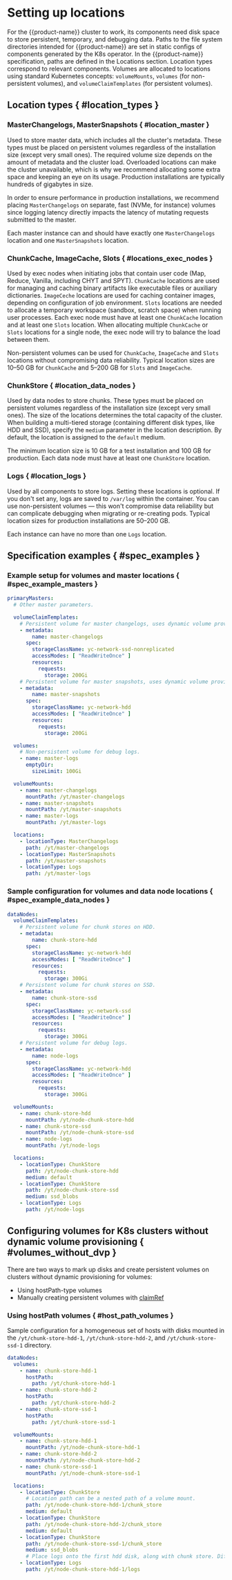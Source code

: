 # Setting up locations

For the {{product-name}} cluster to work, its components need disk space to store persistent, temporary, and debugging data. Paths to the file system directories intended for {{product-name}} are set in static configs of components generated by the K8s operator. In the {{product-name}} specification, paths are defined in the Locations section. Location types correspond to relevant components. Volumes are allocated to locations using standard Kubernetes concepts: `volumeMounts`, `volumes` (for non-persistent volumes), and `volumeClaimTemplates` (for persistent volumes).

## Location types { #location_types }

### MasterChangelogs, MasterSnapshots { #location_master }
Used to store master data, which includes all the cluster's metadata. These types must be placed on persistent volumes regardless of the installation size (except very small ones). The required volume size depends on the amount of metadata and the cluster load. Overloaded locations can make the cluster unavailable, which is why we recommend allocating some extra space and keeping an eye on its usage. Production installations are typically hundreds of gigabytes in size.

In order to ensure performance in production installations, we recommend placing `MasterChangelogs` on separate, fast (NVMe, for instance) volumes since logging latency directly impacts the latency of mutating requests submitted to the master.

Each master instance can and should have exactly one `MasterChangelogs` location and one `MasterSnapshots` location.

### ChunkCache, ImageCache, Slots { #locations_exec_nodes }
Used by exec nodes when initiating jobs that contain user code (Map, Reduce, Vanilla, including CHYT and SPYT). `ChunkCache` locations are used for managing and caching binary artifacts like executable files or auxiliary dictionaries. `ImageCeche` locations are used for caching container images, depending on configuration of job environment. `Slots` locations are needed to allocate a temporary workspace (sandbox, scratch space) when running user processes. Each exec node must have at least one `ChunkCache` location and at least one `Slots` location. When allocating multiple `ChunkCache` or `Slots` locations for a single node, the exec node will try to balance the load between them.

Non-persistent volumes can be used for `ChunkCache`, `ImageCache` and `Slots` locations without compromising data reliability. Typical location sizes are 10–50 GB for `ChunkCache` and 5–200 GB for `Slots` and `ImageCache`.

### ChunkStore { #location_data_nodes }
Used by data nodes to store chunks. These types must be placed on persistent volumes regardless of the installation size (except very small ones). The size of the locations determines the total capacity of the cluster. When building a multi-tiered storage (containing different disk types, like HDD and SSD), specify the `medium` parameter in the location description. By default, the location is assigned to the `default` medium.

The minimum location size is 10 GB for a test installation and 100 GB for production. Each data node must have at least one `ChunkStore` location.

### Logs { #location_logs }
Used by all components to store logs. Setting these locations is optional. If you don't set any, logs are saved to `/var/log` within the container. You can use non-persistent volumes — this won't compromise data reliability but can complicate debugging when migrating or re-creating pods. Typical location sizes for production installations are 50–200 GB.

Each instance can have no more than one `Logs` location.

## Specification examples { #spec_examples }

### Example setup for volumes and master locations { #spec_example_masters }

```yaml
primaryMasters:
  # Other master parameters.

  volumeClaimTemplates:
    # Persistent volume for master changelogs, uses dynamic volume provisioner in YC, non-replicated SSD storage class.
    - metadata:
        name: master-changelogs
      spec:
        storageClassName: yc-network-ssd-nonreplicated
        accessModes: [ "ReadWriteOnce" ]
        resources:
          requests:
            storage: 200Gi
    # Persistent volume for master snapshots, uses dynamic volume provisioner in YC, HDD storage class.
    - metadata:
        name: master-snapshots
      spec:
        storageClassName: yc-network-hdd
        accessModes: [ "ReadWriteOnce" ]
        resources:
          requests:
            storage: 200Gi

  volumes:
    # Non-persistent volume for debug logs.
    - name: master-logs
      emptyDir:
        sizeLimit: 100Gi

  volumeMounts:
    - name: master-changelogs
      mountPath: /yt/master-changelogs
    - name: master-snapshots
      mountPath: /yt/master-snapshots
    - name: master-logs
      mountPath: /yt/master-logs

  locations:
    - locationType: MasterChangelogs
      path: /yt/master-changelogs
    - locationType: MasterSnapshots
      path: /yt/master-snapshots
    - locationType: Logs
      path: /yt/master-logs
```

### Sample configuration for volumes and data node locations { #spec_example_data_nodes }

```yaml
dataNodes:
  volumeClaimTemplates:
    # Persistent volume for chunk stores on HDD.
    - metadata:
        name: chunk-store-hdd
      spec:
        storageClassName: yc-network-hdd
        accessModes: [ "ReadWriteOnce" ]
        resources:
          requests:
            storage: 300Gi
    # Persistent volume for chunk stores on SSD.
    - metadata:
        name: chunk-store-ssd
      spec:
        storageClassName: yc-network-ssd
        accessModes: [ "ReadWriteOnce" ]
        resources:
          requests:
            storage: 300Gi
    # Persistent volume for debug logs.
    - metadata:
        name: node-logs
      spec:
        storageClassName: yc-network-hdd
        accessModes: [ "ReadWriteOnce" ]
        resources:
          requests:
            storage: 300Gi

  volumeMounts:
    - name: chunk-store-hdd
      mountPath: /yt/node-chunk-store-hdd
    - name: chunk-store-ssd
      mountPath: /yt/node-chunk-store-ssd
    - name: node-logs
      mountPath: /yt/node-logs

  locations:
    - locationType: ChunkStore
      path: /yt/node-chunk-store-hdd
      medium: default
    - locationType: ChunkStore
      path: /yt/node-chunk-store-ssd
      medium: ssd_blobs
    - locationType: Logs
      path: /yt/node-logs
```

## Configuring volumes for K8s clusters without dynamic volume provisioning { #volumes_without_dvp }
There are two ways to mark up disks and create persistent volumes on clusters without dynamic provisioning for volumes:
* Using hostPath-type volumes
* Manually creating persistent volumes with [claimRef](https://cloud.google.com/kubernetes-engine/docs/how-to/persistent-volumes/preexisting-pd?authuser=0#pv_to_statefulset)

### Using hostPath volumes { #host_path_volumes }
Sample configuration for a homogeneous set of hosts with disks mounted in the ```/yt/chunk-store-hdd-1```, ```/yt/chunk-store-hdd-2```, and ```/yt/chunk-store-ssd-1``` directory.

```yaml
dataNodes:
  volumes:
    - name: chunk-store-hdd-1
      hostPath:
        path: /yt/chunk-store-hdd-1
    - name: chunk-store-hdd-2
      hostPath:
        path: /yt/chunk-store-hdd-2
    - name: chunk-store-ssd-1
      hostPath:
        path: /yt/chunk-store-ssd-1

  volumeMounts:
    - name: chunk-store-hdd-1
      mountPath: /yt/node-chunk-store-hdd-1
    - name: chunk-store-hdd-2
      mountPath: /yt/node-chunk-store-hdd-2
    - name: chunk-store-ssd-1
      mountPath: /yt/node-chunk-store-ssd-1

  locations:
    - locationType: ChunkStore
      # Location path can be a nested path of a volume mount.
      path: /yt/node-chunk-store-hdd-1/chunk_store
      medium: default
    - locationType: ChunkStore
      path: /yt/node-chunk-store-hdd-2/chunk_store
      medium: default
    - locationType: ChunkStore
      path: /yt/node-chunk-store-ssd-1/chunk_store
      medium: ssd_blobs
      # Place logs onto the first hdd disk, along with chunk store. Different locations may possibly share the same volume.
    - locationType: Logs
      path: /yt/node-chunk-store-hdd-1/logs
```

